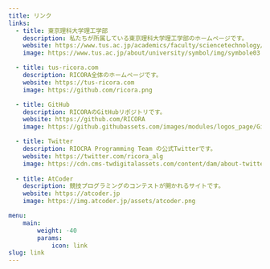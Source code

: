 ```yaml
---
title: リンク
links:
  - title: 東京理科大学理工学部
    description: 私たちが所属している東京理科大学理工学部のホームページです。
    website: https://www.tus.ac.jp/academics/faculty/sciencetechnology/ 
    image: https://www.tus.ac.jp/about/university/symbol/img/symbole03.jpg

  - title: tus-ricora.com
    description: RICORA全体のホームページです。
    website: https://tus-ricora.com
    image: https://github.com/ricora.png

  - title: GitHub
    description: RICORAのGitHubリポジトリです。
    website: https://github.com/RICORA
    image: https://github.githubassets.com/images/modules/logos_page/GitHub-Mark.png

  - title: Twitter
    description: RIOCRA Programming Team の公式Twitterです。
    website: https://twitter.com/ricora_alg
    image: https://cdn.cms-twdigitalassets.com/content/dam/about-twitter/en/brand-toolkit/brand-download-img-1.jpg.twimg.2560.jpg
  
  - title: AtCoder
    description: 競技プログラミングのコンテストが開かれるサイトです。
    website: https://atcoder.jp
    image: https://img.atcoder.jp/assets/atcoder.png

menu:
    main:
        weight: -40
        params:
            icon: link
slug: link
---
```

